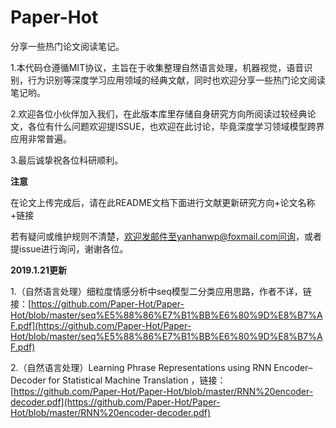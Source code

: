 # Paper-Hot
分享一些热门论文阅读笔记。

1.本代码仓遵循MIT协议，主旨在于收集整理自然语言处理，机器视觉，语音识别，行为识别等深度学习应用领域的经典文献，同时也欢迎分享一些热门论文阅读笔记哟。

2.欢迎各位小伙伴加入我们，在此版本库里存储自身研究方向所阅读过较经典论文，各位有什么问题欢迎提ISSUE，也欢迎在此讨论，毕竟深度学习领域模型跨界应用非常普遍。

3.最后诚挚祝各位科研顺利。

****注意****

在论文上传完成后，请在此README文档下面进行文献更新研究方向+论文名称+链接

若有疑问或维护规则不清楚，欢迎发邮件至yanhanwp@foxmail.com问询，或者提issue进行询问，谢谢各位。

****2019.1.21更新****

1.（自然语言处理）细粒度情感分析中seq模型二分类应用思路，作者不详，链接：[https://github.com/Paper-Hot/Paper-Hot/blob/master/seq%E5%88%86%E7%B1%BB%E6%80%9D%E8%B7%AF.pdf](https://github.com/Paper-Hot/Paper-Hot/blob/master/seq%E5%88%86%E7%B1%BB%E6%80%9D%E8%B7%AF.pdf)

2.（自然语言处理）Learning Phrase Representations using RNN Encoder–Decoder for Statistical Machine Translation ，链接：[https://github.com/Paper-Hot/Paper-Hot/blob/master/RNN%20encoder-decoder.pdf](https://github.com/Paper-Hot/Paper-Hot/blob/master/RNN%20encoder-decoder.pdf)
